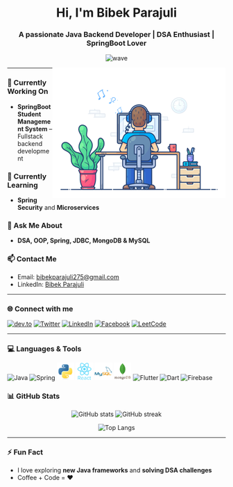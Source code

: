 <h1 align="center"> Hi, I'm Bibek Parajuli</h1>
<h3 align="center">A passionate Java Backend Developer | DSA Enthusiast | SpringBoot Lover</h3>

<p align="center">
  <img src="https://media.giphy.com/media/hvRJCLFzcasrR4ia7z/giphy.gif" width="80" alt="wave">
</p>

<img align="right" alt = "coding" width = "400" src = "https://raw.githubusercontent.com/SupianIDz/SupianIDz/main/coding.gif">

---

### 🔭 Currently Working On
- **SpringBoot Student Management System** – Fullstack backend development

### 🌱 Currently Learning
- **Spring Security** and **Microservices**

### 💬 Ask Me About
- **DSA, OOP, Spring, JDBC, MongoDB & MySQL**

### 📫 Contact Me
- Email: <a href="mailto:bibekparajuli275@gmail.com">bibekparajuli275@gmail.com</a>
- LinkedIn: <a href="https://linkedin.com/in/bibekprj">Bibek Parajuli</a>

---

### 🌐 Connect with me
<p align="left">
  <a href="https://dev.to/bibekparajuli123" target="_blank"><img src="https://img.shields.io/badge/dev.to-000000?style=for-the-badge&logo=dev.to&logoColor=white" alt="dev.to"></a>
  <a href="https://twitter.com/synapseforge" target="_blank"><img src="https://img.shields.io/badge/Twitter-1DA1F2?style=for-the-badge&logo=twitter&logoColor=white" alt="Twitter"></a>
  <a href="https://linkedin.com/in/bibekprj" target="_blank"><img src="https://img.shields.io/badge/LinkedIn-0077B5?style=for-the-badge&logo=linkedin&logoColor=white" alt="LinkedIn"></a>
  <a href="https://www.facebook.com/bibek.parajuli.198373" target="_blank"><img src="https://img.shields.io/badge/Facebook-1877F2?style=for-the-badge&logo=facebook&logoColor=white" alt="Facebook"></a>
  <a href="https://www.leetcode.com/bibekparajuli275" target="_blank"><img src="https://img.shields.io/badge/LeetCode-FFA116?style=for-the-badge&logo=leetcode&logoColor=white" alt="LeetCode"></a>
</p>

---

### 💻 Languages & Tools
<p align="left">
  <img src="https://www.vectorlogo.zone/logos/java/java-icon.svg" alt="Java" width="40" height="40"/>
  <img src="https://www.vectorlogo.zone/logos/springio/springio-icon.svg" alt="Spring" width="40" height="40"/>
  <img src="https://raw.githubusercontent.com/devicons/devicon/master/icons/python/python-original.svg" alt="Python" width="40" height="40"/>
  <img src="https://raw.githubusercontent.com/devicons/devicon/master/icons/react/react-original-wordmark.svg" alt="React" width="40" height="40"/>
  <img src="https://raw.githubusercontent.com/devicons/devicon/master/icons/mysql/mysql-original-wordmark.svg" alt="MySQL" width="40" height="40"/>
  <img src="https://raw.githubusercontent.com/devicons/devicon/master/icons/mongodb/mongodb-original-wordmark.svg" alt="MongoDB" width="40" height="40"/>
  <img src="https://www.vectorlogo.zone/logos/flutterio/flutterio-icon.svg" alt="Flutter" width="40" height="40"/>
  <img src="https://www.vectorlogo.zone/logos/dartlang/dartlang-icon.svg" alt="Dart" width="40" height="40"/>
  <img src="https://www.vectorlogo.zone/logos/firebase/firebase-icon.svg" alt="Firebase" width="40" height="40"/>
</p>

### 📊 GitHub Stats
<p align="center">
  <img src="https://github-readme-stats.vercel.app/api?username=bibekparajuli123&show_icons=true&theme=dark" alt="GitHub stats" height="180"/>
  <img src="https://github-readme-streak-stats.herokuapp.com/?user=bibekparajuli123&theme=dark" alt="GitHub streak" height="180"/>
</p>

<p align="center">
  <img src="https://github-readme-stats.vercel.app/api/top-langs/?username=bibekparajuli123&layout=compact&theme=dark" alt="Top Langs" height="180"/>
</p>

---

### ⚡ Fun Fact
- I love exploring **new Java frameworks** and **solving DSA challenges**  
- Coffee + Code = ❤️
